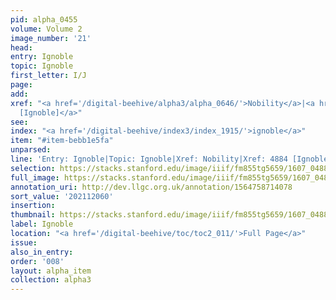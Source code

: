 ```yaml
---
pid: alpha_0455
volume: Volume 2
image_number: '21'
head:
entry: Ignoble
topic: Ignoble
first_letter: I/J
page:
add:
xref: "<a href='/digital-beehive/alpha3/alpha_0646/'>Nobility</a>|<a href='/digital-beehive/num11/num_3580/'>4884
  [Ignoble]</a>"
see:
index: "<a href='/digital-beehive/index3/index_1915/'>ignoble</a>"
item: "#item-bebb1e5fa"
unparsed:
line: 'Entry: Ignoble|Topic: Ignoble|Xref: Nobility|Xref: 4884 [Ignoble]|Index: ignoble|#item-bebb1e5fa'
selection: https://stacks.stanford.edu/image/iiif/fm855tg5659/1607_0488/324,2060,3035,514/full/0/default.jpg
full_image: https://stacks.stanford.edu/image/iiif/fm855tg5659/1607_0488/full/full/0/default.jpg
annotation_uri: http://dev.llgc.org.uk/annotation/1564758714078
sort_value: '202112060'
insertion:
thumbnail: https://stacks.stanford.edu/image/iiif/fm855tg5659/1607_0488/324,2060,600,180/250,/0/default.jpg
label: Ignoble
location: "<a href='/digital-beehive/toc/toc2_011/'>Full Page</a>"
issue:
also_in_entry:
order: '008'
layout: alpha_item
collection: alpha3
---
```

